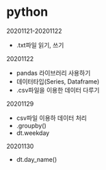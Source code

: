 # python
20201121-20201122
- .txt파일 읽기, 쓰기

20201122
- pandas 라이브러리 사용하기
- 데이터타입(Series, Dataframe)
- .csv파일을 이용한 데이터 다루기<br>

20201129
- csv파일 이용하 데이터 처리
- .groupby()
- dt.weekday

20201130
- dt.day_name()
